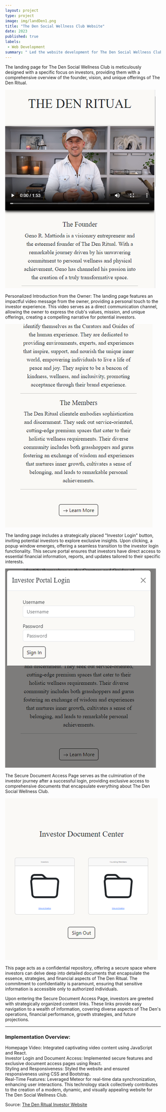 ```yaml
---
layout: project
type: project
image: img/landDen1.png
title: "The Den Social Wellness Club Website"
date: 2023
published: true
labels:
 - Web Development
summary: " Led the website development for The Den Social Wellness Club in 2023, demonstrating a unique blend of technical expertise and creative finesse.."
---
```


<p>
The landing page for The Den Social Wellness Club is meticulously designed with a specific focus on investors, providing them with a comprehensive overview of the founder, vision, and unique offerings of The Den Ritual.
</p>
<img class="img-fluid" src="../img/landDen1.png">
<p>Personalized Introduction from the Owner:
The landing page features an impactful video message from the owner, providing a personal touch to the investor experience. This video serves as a direct communication channel, allowing the owner to express the club's values, mission, and unique offerings, creating a compelling narrative for potential investors.</p>
<img class="img-fluid" src="../img/landDen2.png">
<p>The landing page includes a strategically placed "Investor Login" button, inviting potential investors to explore exclusive insights. Upon clicking, a popup window emerges, offering a seamless transition to the investor login functionality. This secure portal ensures that investors have direct access to essential financial information, reports, and updates tailored to their specific interests.</p>
<img class="img-fluid" src="../img/landDen3.png">
<p>The Secure Document Access Page serves as the culmination of the investor journey after a successful login, providing exclusive access to comprehensive documents that encapsulate everything about The Den Social Wellness Club.</p>
<img class="img-fluid" src="../img/landDen4.png">
<p>This page acts as a confidential repository, offering a secure space where investors can delve deep into detailed documents that encapsulate the essence, strategies, and financial aspects of The Den Ritual. The commitment to confidentiality is paramount, ensuring that sensitive information is accessible only to authorized individuals.</p>
<p>Upon entering the Secure Document Access Page, investors are greeted with strategically organized content links. These links provide easy navigation to a wealth of information, covering diverse aspects of The Den's operations, financial performance, growth strategies, and future projections.</p>
<hr>
<p>
<h3>Implementation Overview:</h3>
Homepage Video:
Integrated captivating video content using JavaScript and React.
<br />
Investor Login and Document Access:
Implemented secure features and exclusive document access pages using React.
<br />
Styling and Responsiveness:
Styled the website and ensured responsiveness using CSS and Bootstrap.
 <br />
Real-Time Features:
Leveraged Meteor for real-time data synchronization, enhancing user interactions.
This technology stack collectively contributes to the creation of a modern, dynamic, and visually appealing website for The Den Social Wellness Club.
</p>
Source: <a href="https://www.thedenritual.com/"><i class="large github icon "></i>The Den Ritual Investor Website</a>
